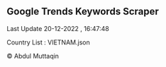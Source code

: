 

## Google Trends Keywords Scraper 
 
Last Update 20-12-2022 , 16:47:48

Country List :
VIETNAM.json



© Abdul Muttaqin 
